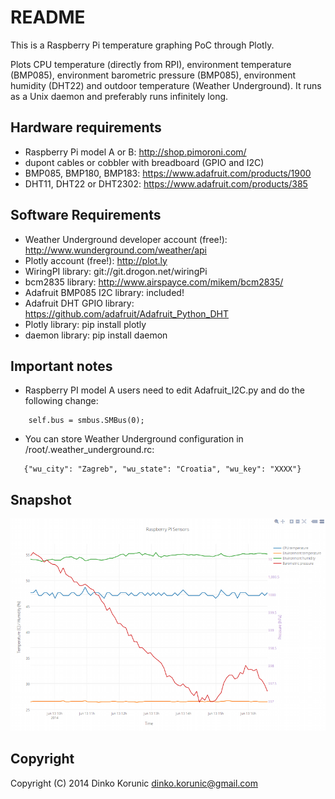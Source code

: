 README
======

This is a Raspberry Pi temperature graphing PoC through Plotly.

Plots CPU temperature (directly from RPI), environment temperature
(BMP085), environment barometric pressure (BMP085), environment humidity
(DHT22) and outdoor temperature (Weather Underground). It runs as a Unix
daemon and preferably runs infinitely long.

Hardware requirements
---------------------
* Raspberry Pi model A or B: http://shop.pimoroni.com/
* dupont cables or cobbler with breadboard (GPIO and I2C)
* BMP085, BMP180, BMP183: https://www.adafruit.com/products/1900
* DHT11, DHT22 or DHT2302: https://www.adafruit.com/products/385

Software Requirements
---------------------
* Weather Underground developer account (free!): http://www.wunderground.com/weather/api
* Plotly account (free!): http://plot.ly
* WiringPI library: git://git.drogon.net/wiringPi
* bcm2835 library: http://www.airspayce.com/mikem/bcm2835/
* Adafruit BMP085 I2C library: included!
* Adafruit DHT GPIO library: https://github.com/adafruit/Adafruit_Python_DHT
* Plotly library: pip install plotly
* daemon library: pip install daemon

Important notes
---------------
* Raspberry PI model A users need to edit Adafruit_I2C.py and do the following change:

```
    self.bus = smbus.SMBus(0);
```

* You can store Weather Underground configuration in /root/.weather_underground.rc:

```
   {"wu_city": "Zagreb", "wu_state": "Croatia", "wu_key": "XXXX"}
```

Snapshot
--------
![/rpi-plot.png](/rpi-plot.png)

Copyright
---------
Copyright (C) 2014  Dinko Korunic <dinko.korunic@gmail.com>
